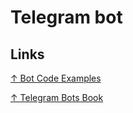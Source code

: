 # Telegram bot

## Links

[↑ Bot Code Examples](https://core.telegram.org/bots/samples)

[↑ Telegram Bots Book](https://telegrambots.github.io/book/index.html)
